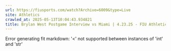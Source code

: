 ```yaml
---
url: https://fiusports.com/watch?Archive=6009&type=Live
site: Athletics
crawled_at: 2025-05-13T10:04:43.934821
title: Brylan West Postgame Interview vs Miami | 4.23.25 - FIU Athletics
---
```


Error generating fit markdown: '<' not supported between instances of 'int' and 'str'
